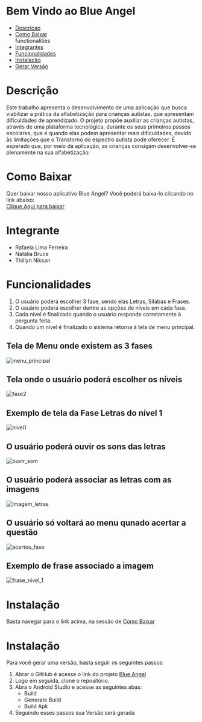 # Bem Vindo ao Blue Angel
<ul>
  <li><a href="#description">Descricao</a></br></li>
  <li><a href="#how_to_download">Como Baixar</a></br></li>functionalities
  <li><a href="#members">Integrantes</a></br></li>
  <li><a href="#functionalities">Funcionalidades</a></br></li>
  <li><a href="#installation">Instalação</a></br></li>
  <li><a href="#generate version">Gerar Versão</a></br></li>
</ul>

<h1 id="description">Descrição</h1>
Este trabalho apresenta o desenvolvimento de uma aplicação que busca viabilizar a prática da alfabetização para crianças autistas, que apresentam dificuldades de aprendizado. O projeto propõe auxiliar as crianças autistas, através de uma plataforma tecnológica, durante os seus primeiros passos escolares, que é quando elas podem apresentar mais dificuldades, devido às limitações que o Transtorno do espectro autista pode oferecer. É esperado que, por meio da aplicação, as crianças consigam desenvolver-se plenamente na sua alfabetização.


<h1 id="how_to_download">Como Baixar</h1>
Quer baixar nosso aplicativo Blue Angel? Você poderá baixa-lo clicando no link abaixo:</br>
<a href="https://drive.google.com/file/d/16dTsSlY014ofuW-9J-gsUD2vFwFWCQEd/view?usp=drivesdk" target="_blank">Clique Aqui para baixar</a>

<h1 id="members">Integrante</h1>
<ul>
  <li>Rafaela Lima Ferreira</li>
  <li>Natália Bruce</li>
  <li>Thillyn Niksan</li>
</ul>


<h1 id="functionalities">Funcionalidades</h1>
<ol>
  <li>O usuário poderá escolher 3 fase, sendo elas Letras, Sílabas e Frases.</li>
  <li>O usuário poderá escolher dentre as opções de níveis em cada fase.</li>
  <li>Cada nível é finalizado quando o usuário responde corretamente à pergunta feita.</li>
  <li>Quando um nível é finalizado o sistema retorna à tela de menu principal.</li>
</ol>

## Tela de Menu onde existem as 3 fases
![menu_principal](https://github.com/Thiilyn/Blue-Angel/blob/master/menu_principal.PNG)

## Tela onde o usuário poderá escolher os níveis
![fase2](https://github.com/Thiilyn/Blue-Angel/blob/master/fase2.PNG)

## Exemplo de tela da Fase Letras do nível 1
![nivel1](https://github.com/Thiilyn/Blue-Angel/blob/master/nivel1.PNG)

## O usuário poderá ouvir os sons das letras
![ouvir_som](https://github.com/Thiilyn/Blue-Angel/blob/master/ouvir_som.PNG)

## O usuário poderá associar as letras com as imagens
![imagem_letras](https://github.com/Thiilyn/Blue-Angel/blob/master/imagem_letras.PNG)

## O usuário só voltará ao menu qunado acertar a questão
![acertou_fase](https://github.com/Thiilyn/Blue-Angel/blob/master/acertou_fase.PNG)

## Exemplo de frase associado a imagem
![frase_nivel_1](https://github.com/Thiilyn/Blue-Angel/blob/master/frase_nivel_1.PNG)

<h1 id="installation">Instalação</h1>
Basta navegar para o link acima, na sessão de <a href="#how_to_download">Como Baixar</a>

<h1 id="generate_version">Instalação</h1>
Para você gerar uma versão, basta seguir os seguintes passos:
<ol>
  <li>Abrar o GitHub é acesse o link do projeto <a href="https://github.com/Thiilyn/Blue-Angel">Blue Angel</a></li>
  <li>Logo em seguida, clone o repositório.</li>
  <li>Abra o Android Studio e acesse as seguintes abas: 
    <ul>
    <li>Build</li>
    <li>Generate Build</li>
    <li>Build Apk</li>
    </ul>
  <li>Seguindo esses passos sua Versão será gerada</li>
</ol>
